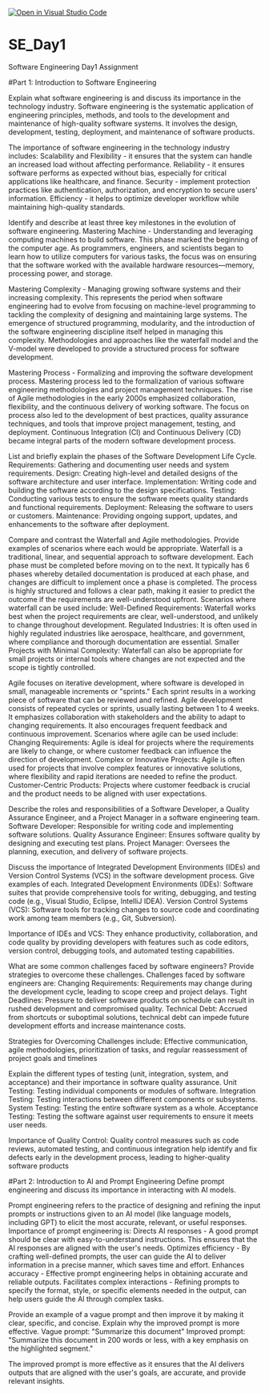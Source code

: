 [![Open in Visual Studio Code](https://classroom.github.com/assets/open-in-vscode-2e0aaae1b6195c2367325f4f02e2d04e9abb55f0b24a779b69b11b9e10269abc.svg)](https://classroom.github.com/online_ide?assignment_repo_id=18389702&assignment_repo_type=AssignmentRepo)
# SE_Day1
Software Engineering Day1 Assignment

#Part 1: Introduction to Software Engineering

Explain what software engineering is and discuss its importance in the technology industry.
Software engineering is the systematic application of engineering principles, methods, and tools to the development and maintenance of high-quality software systems. It involves the design, development, testing, deployment, and maintenance of software products.

The importance of software engineering in the technology industry includes:
Scalability and Flexibility - it ensures that the system can handle an increased load without affecting performance.
Reliability - it ensures software performs as expected without bias, especially for critical applications like healthcare, and finance.
Security - implement protection practices like authentication, authorization, and encryption to secure users' information. 
Efficiency - it helps to optimize developer workflow while maintaining high-quality standards.

Identify and describe at least three key milestones in the evolution of software engineering.
Mastering Machine - Understanding and leveraging computing machines to build software. This phase marked the beginning of the computer age. As programmers, engineers, and scientists began to learn how to utilize computers for various tasks, the focus was on ensuring that the software worked with the available hardware resources—memory, processing power, and storage.

Mastering Complexity - Managing growing software systems and their increasing complexity. This represents the period when software engineering had to evolve from focusing on machine-level programming to tackling the complexity of designing and maintaining large systems. The emergence of structured programming, modularity, and the introduction of the software engineering discipline itself helped in managing this complexity. Methodologies and approaches like the waterfall model and the V-model were developed to provide a structured process for software development.

Mastering Process - Formalizing and improving the software development process. Mastering process led to the formalization of various software engineering methodologies and project management techniques. The rise of Agile methodologies in the early 2000s emphasized collaboration, flexibility, and the continuous delivery of working software. The focus on process also led to the development of best practices, quality assurance techniques, and tools that improve project management, testing, and deployment. Continuous Integration (CI) and Continuous Delivery (CD) became integral parts of the modern software development process.

List and briefly explain the phases of the Software Development Life Cycle.
Requirements: Gathering and documenting user needs and system requirements.
Design: Creating high-level and detailed designs of the software architecture and user interface.
Implementation: Writing code and building the software according to the design specifications.
Testing: Conducting various tests to ensure the software meets quality standards and functional requirements.
Deployment: Releasing the software to users or customers.
Maintenance: Providing ongoing support, updates, and enhancements to the software after deployment.

Compare and contrast the Waterfall and Agile methodologies. Provide examples of scenarios where each would be appropriate.
Waterfall is a traditional, linear, and sequential approach to software development. Each phase must be completed before moving on to the next. It typically has 6 phases whereby detailed documentation is produced at each phase, and changes are difficult to implement once a phase is completed. The process is highly structured and follows a clear path, making it easier to predict the outcome if the requirements are well-understood upfront. Scenarios where waterfall can be used include:
Well-Defined Requirements: Waterfall works best when the project requirements are clear, well-understood, and unlikely to change throughout development.
Regulated Industries: It is often used in highly regulated industries like aerospace, healthcare, and government, where compliance and thorough documentation are essential.
Smaller Projects with Minimal Complexity: Waterfall can also be appropriate for small projects or internal tools where changes are not expected and the scope is tightly controlled.

Agile focuses on iterative development, where software is developed in small, manageable increments or "sprints." Each sprint results in a working piece of software that can be reviewed and refined. Agile development consists of repeated cycles or sprints, usually lasting between 1 to 4 weeks. It emphasizes collaboration with stakeholders and the ability to adapt to changing requirements. It also encourages frequent feedback and continuous improvement. Scenarios where agile can be used include:
Changing Requirements: Agile is ideal for projects where the requirements are likely to change, or where customer feedback can influence the direction of development.
Complex or Innovative Projects: Agile is often used for projects that involve complex features or innovative solutions, where flexibility and rapid iterations are needed to refine the product.
Customer-Centric Products: Projects where customer feedback is crucial and the product needs to be aligned with user expectations.


Describe the roles and responsibilities of a Software Developer, a Quality Assurance Engineer, and a Project Manager in a software engineering team.
Software Developer: Responsible for writing code and implementing software solutions.
Quality Assurance Engineer: Ensures software quality by designing and executing test plans.
Project Manager: Oversees the planning, execution, and delivery of software projects.

Discuss the importance of Integrated Development Environments (IDEs) and Version Control Systems (VCS) in the software development process. Give examples of each.
Integrated Development Environments (IDEs): Software suites that provide comprehensive tools for writing, debugging, and testing code (e.g., Visual Studio, Eclipse, IntelliJ IDEA).
Version Control Systems (VCS): Software tools for tracking changes to source code and coordinating work among team members (e.g., Git, Subversion).

Importance of IDEs and VCS: They enhance productivity, collaboration, and code quality by providing developers with features such as code editors, version control, debugging tools, and automated testing capabilities.

What are some common challenges faced by software engineers? Provide strategies to overcome these challenges.
Challenges faced by software engineers are:
Changing Requirements: Requirements may change during the development cycle, leading to scope creep and project delays.
Tight Deadlines: Pressure to deliver software products on schedule can result in rushed development and compromised quality.
Technical Debt: Accrued from shortcuts or suboptimal solutions, technical debt can impede future development efforts and increase maintenance costs.
 
Strategies for Overcoming Challenges include: Effective communication, agile methodologies, prioritization of tasks, and regular reassessment of project goals and timelines

Explain the different types of testing (unit, integration, system, and acceptance) and their importance in software quality assurance.
Unit Testing: Testing individual components or modules of software.
Integration Testing: Testing interactions between different components or subsystems.
System Testing: Testing the entire software system as a whole.
Acceptance Testing: Testing the software against user requirements to ensure it meets user needs.
 
Importance of Quality Control: Quality control measures such as code reviews, automated testing, and continuous integration help identify and fix defects early in the development process, leading to higher-quality software products

#Part 2: Introduction to AI and Prompt Engineering
Define prompt engineering and discuss its importance in interacting with AI models.

Prompt engineering refers to the practice of designing and refining the input prompts or instructions given to an AI model (like language models, including GPT) to elicit the most accurate, relevant, or useful responses.
Importance of prompt engineering is:
Directs AI responses - A good prompt should be clear with easy-to-understand instructions. This ensures that the AI responses are aligned with the user's needs.
Optimizes efficiency - By crafting well-defined prompts, the user can guide the AI to deliver information in a precise manner, which saves time and effort. 
Enhances accuracy - Effective prompt engineering helps in obtaining accurate and reliable outputs.
Facilitates complex interactions - Refining prompts to specify the format, style, or specific elements needed in the output, can help users guide the AI through complex tasks. 

Provide an example of a vague prompt and then improve it by making it clear, specific, and concise. Explain why the improved prompt is more effective.
Vague prompt: "Summarize this document"
Improved prompt: "Summarize this document in 200 words or less, with a key emphasis on the highlighted segment."

The improved prompt is more effective as it ensures that the AI delivers outputs that are aligned with the user's goals, are accurate, and provide relevant insights. 
